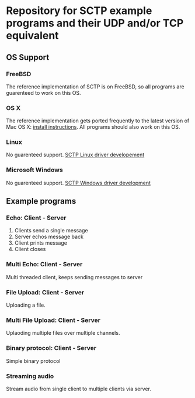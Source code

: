 # Repository for SCTP example programs and their UDP and/or TCP equivalent

## OS Support

### FreeBSD
The reference implementation of SCTP is on FreeBSD, so all programs are guarenteed to work on this OS.

### OS X
The reference implementation gets ported frequently to the latest version of Mac OS X: [install instructions](https://nplab.fh-muenster.de/wiki/pages/27J6w9D2/SCTP_on_Yosemite.html). All programs should also work on this OS.

### Linux
No guarenteed support. [SCTP Linux driver developement](https://github.com/borkmann/lksctp-tools)

### Microsoft Windows
No guarenteed support. [SCTP Windows driver development](http://www.bluestop.org/SctpDrv/)

## Example programs

### Echo: Client - Server
1. Clients send a single message 
2. Server echos message back
3. Client prints message
4. Client closes

### Multi Echo: Client - Server
Multi threaded client, keeps sending messages to server

### File Upload: Client - Server
Uploading a file.

### Multi File Upload: Client - Server
Uplaoding multiple files over multiple channels.

### Binary protocol: Client - Server
Simple binary protocol

### Streaming audio
Stream audio from single client to multiple clients via server.

